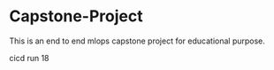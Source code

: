# Capstone-Project
This is an end to end mlops capstone project for educational purpose.

cicd run 18